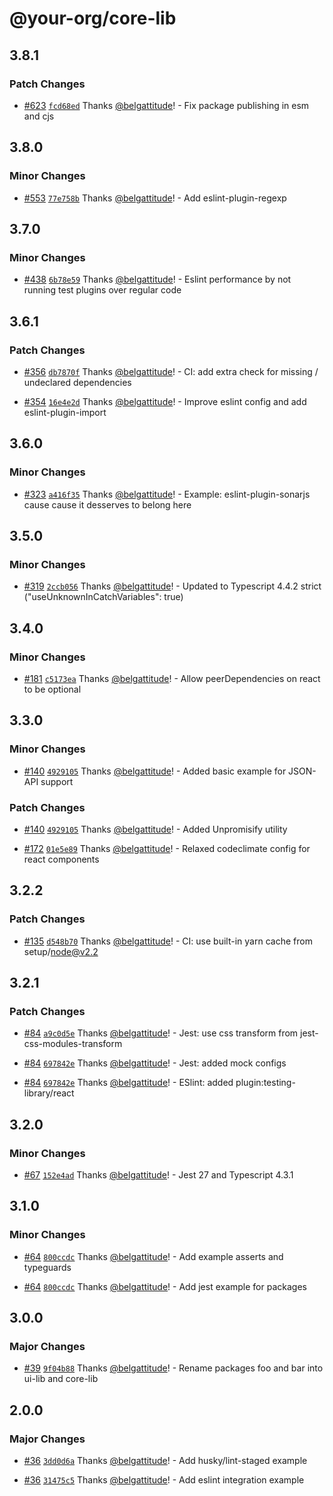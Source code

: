 # @your-org/core-lib

## 3.8.1

### Patch Changes

- [#623](https://github.com/hunght/nextjs-monorepo/pull/623) [`fcd68ed`](https://github.com/hunght/nextjs-monorepo/commit/fcd68ed476734fefda85f5ffa2cf82cbd1502aa6) Thanks [@belgattitude](https://github.com/belgattitude)! - Fix package publishing in esm and cjs

## 3.8.0

### Minor Changes

- [#553](https://github.com/hunght/nextjs-monorepo/pull/553) [`77e758b`](https://github.com/hunght/nextjs-monorepo/commit/77e758bbed1bc4f13b99cdd0ed90fa11fde9518f) Thanks [@belgattitude](https://github.com/belgattitude)! - Add eslint-plugin-regexp

## 3.7.0

### Minor Changes

- [#438](https://github.com/hunght/nextjs-monorepo/pull/438) [`6b78e59`](https://github.com/hunght/nextjs-monorepo/commit/6b78e59e4933814e69c26c86743a5b003c92dc2a) Thanks [@belgattitude](https://github.com/belgattitude)! - Eslint performance by not running test plugins over regular code

## 3.6.1

### Patch Changes

- [#356](https://github.com/hunght/nextjs-monorepo/pull/356) [`db7870f`](https://github.com/hunght/nextjs-monorepo/commit/db7870fbef1ac0422e8d142ab6bcd7d593abd685) Thanks [@belgattitude](https://github.com/belgattitude)! - CI: add extra check for missing / undeclared dependencies

* [#354](https://github.com/hunght/nextjs-monorepo/pull/354) [`16e4e2d`](https://github.com/hunght/nextjs-monorepo/commit/16e4e2d7b6023a0cc9bf62120d7b5b8e223740b5) Thanks [@belgattitude](https://github.com/belgattitude)! - Improve eslint config and add eslint-plugin-import

## 3.6.0

### Minor Changes

- [#323](https://github.com/hunght/nextjs-monorepo/pull/323) [`a416f35`](https://github.com/hunght/nextjs-monorepo/commit/a416f3550dd0bb8412297295206f586630e586c0) Thanks [@belgattitude](https://github.com/belgattitude)! - Example: eslint-plugin-sonarjs cause cause it desserves to belong here

## 3.5.0

### Minor Changes

- [#319](https://github.com/hunght/nextjs-monorepo/pull/319) [`2ccb056`](https://github.com/hunght/nextjs-monorepo/commit/2ccb056660dfd84a75e1a8733e56cc8d9b3fd353) Thanks [@belgattitude](https://github.com/belgattitude)! - Updated to Typescript 4.4.2 strict ("useUnknownInCatchVariables": true)

## 3.4.0

### Minor Changes

- [#181](https://github.com/hunght/nextjs-monorepo/pull/181) [`c5173ea`](https://github.com/hunght/nextjs-monorepo/commit/c5173ea4d9ae5f476c0434ad25a6ff7735350e06) Thanks [@belgattitude](https://github.com/belgattitude)! - Allow peerDependencies on react to be optional

## 3.3.0

### Minor Changes

- [#140](https://github.com/hunght/nextjs-monorepo/pull/140) [`4929105`](https://github.com/hunght/nextjs-monorepo/commit/4929105635b9bfd460a5653ceb8cb05353bb9a8f) Thanks [@belgattitude](https://github.com/belgattitude)! - Added basic example for JSON-API support

### Patch Changes

- [#140](https://github.com/hunght/nextjs-monorepo/pull/140) [`4929105`](https://github.com/hunght/nextjs-monorepo/commit/4929105635b9bfd460a5653ceb8cb05353bb9a8f) Thanks [@belgattitude](https://github.com/belgattitude)! - Added Unpromisify utility

* [#172](https://github.com/hunght/nextjs-monorepo/pull/172) [`01e5e89`](https://github.com/hunght/nextjs-monorepo/commit/01e5e89e028029c5ef415f2f825d022f96a97fd4) Thanks [@belgattitude](https://github.com/belgattitude)! - Relaxed codeclimate config for react components

## 3.2.2

### Patch Changes

- [#135](https://github.com/hunght/nextjs-monorepo/pull/135) [`d548b70`](https://github.com/hunght/nextjs-monorepo/commit/d548b70b53baaa67d6de4e8a7c6254b59db3ced3) Thanks [@belgattitude](https://github.com/belgattitude)! - CI: use built-in yarn cache from setup/node@v2.2

## 3.2.1

### Patch Changes

- [#84](https://github.com/hunght/nextjs-monorepo/pull/84) [`a9c0d5e`](https://github.com/hunght/nextjs-monorepo/commit/a9c0d5e2651732ab23f1a335acddd23aef5a6b88) Thanks [@belgattitude](https://github.com/belgattitude)! - Jest: use css transform from jest-css-modules-transform

* [#84](https://github.com/hunght/nextjs-monorepo/pull/84) [`697842e`](https://github.com/hunght/nextjs-monorepo/commit/697842e913bd7164b21b51c9c9adb943b0904293) Thanks [@belgattitude](https://github.com/belgattitude)! - Jest: added mock configs

- [#84](https://github.com/hunght/nextjs-monorepo/pull/84) [`697842e`](https://github.com/hunght/nextjs-monorepo/commit/697842e913bd7164b21b51c9c9adb943b0904293) Thanks [@belgattitude](https://github.com/belgattitude)! - ESlint: added plugin:testing-library/react

## 3.2.0

### Minor Changes

- [#67](https://github.com/hunght/nextjs-monorepo/pull/67) [`152e4ad`](https://github.com/hunght/nextjs-monorepo/commit/152e4adc8be95f192b066f75ef4bb2dd42c46d12) Thanks [@belgattitude](https://github.com/belgattitude)! - Jest 27 and Typescript 4.3.1

## 3.1.0

### Minor Changes

- [#64](https://github.com/hunght/nextjs-monorepo/pull/64) [`800ccdc`](https://github.com/hunght/nextjs-monorepo/commit/800ccdcc93884157d4b9535272625a5a5719e83d) Thanks [@belgattitude](https://github.com/belgattitude)! - Add example asserts and typeguards

* [#64](https://github.com/hunght/nextjs-monorepo/pull/64) [`800ccdc`](https://github.com/hunght/nextjs-monorepo/commit/800ccdcc93884157d4b9535272625a5a5719e83d) Thanks [@belgattitude](https://github.com/belgattitude)! - Add jest example for packages

## 3.0.0

### Major Changes

- [#39](https://github.com/hunght/nextjs-monorepo/pull/39) [`9f04b88`](https://github.com/hunght/nextjs-monorepo/commit/9f04b88d966e804ddc12e79372b3ac14f7330b86) Thanks [@belgattitude](https://github.com/belgattitude)! - Rename packages foo and bar into ui-lib and core-lib

## 2.0.0

### Major Changes

- [#36](https://github.com/hunght/nextjs-monorepo/pull/36) [`3dd0d6a`](https://github.com/hunght/nextjs-monorepo/commit/3dd0d6a1ff20c49d4ad71907ea243287fbc36890) Thanks [@belgattitude](https://github.com/belgattitude)! - Add husky/lint-staged example

- [#36](https://github.com/hunght/nextjs-monorepo/pull/36) [`31475c5`](https://github.com/hunght/nextjs-monorepo/commit/31475c58ca1ebc155f178240468d0d6a9d323e34) Thanks [@belgattitude](https://github.com/belgattitude)! - Add eslint integration example

